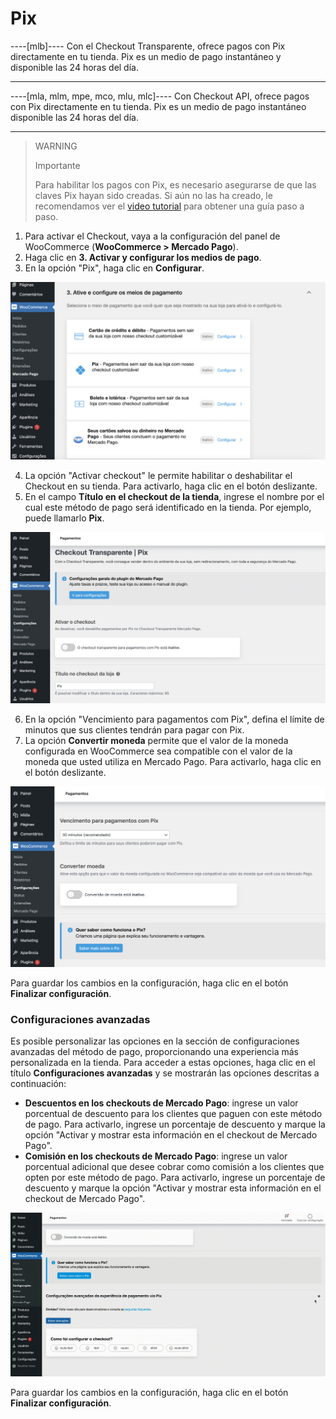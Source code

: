 # Pix

----[mlb]----
Con el Checkout Transparente, ofrece pagos con Pix directamente en tu tienda. Pix es un medio de pago instantáneo y disponible las 24 horas del día.

------------

----[mla, mlm, mpe, mco, mlu, mlc]----
Con Checkout API, ofrece pagos con Pix directamente en tu tienda. Pix es un medio de pago instantáneo disponible las 24 horas del día.

------------

> WARNING
>
> Importante
>
> Para habilitar los pagos con Pix, es necesario asegurarse de que las claves Pix hayan sido creadas. Si aún no las ha creado, le recomendamos ver el [video tutorial](https://www.youtube.com/watch?v=60tApKYVnkA) para obtener una guía paso a paso.

1. Para activar el Checkout, vaya a la configuración del panel de WooCommerce (**WooCommerce > Mercado Pago**).
2. Haga clic en **3. Activar y configurar los medios de pago**.
3. En la opción "Pix", haga clic en **Configurar**.

![Activar y configurar](/images/woocomerce/cho-pro-active-configure-pt.png)

4. La opción "Activar checkout" le permite habilitar o deshabilitar el Checkout en su tienda. Para activarlo, haga clic en el botón deslizante.
5. En el campo **Título en el checkout de la tienda**, ingrese el nombre por el cual este método de pago será identificado en la tienda. Por ejemplo, puede llamarlo **Pix**.

![Activar y título](/images/woocomerce/active-and-title-pix-pt-br.png)

6. En la opción "Vencimiento para pagamentos com Pix", defina el límite de minutos que sus clientes tendrán para pagar con Pix.
7. La opción **Convertir moneda** permite que el valor de la moneda configurada en WooCommerce sea compatible con el valor de la moneda que usted utiliza en Mercado Pago. Para activarlo, haga clic en el botón deslizante.

![Vencimiento y convertir](/images/woocomerce/deadline-and-convert-pix-pt-br.png)

Para guardar los cambios en la configuración, haga clic en el botón **Finalizar configuración**.

### Configuraciones avanzadas

Es posible personalizar las opciones en la sección de configuraciones avanzadas del método de pago, proporcionando una experiencia más personalizada en la tienda. Para acceder a estas opciones, haga clic en el título **Configuraciones avanzadas** y se mostrarán las opciones descritas a continuación:

- **Descuentos en los checkouts de Mercado Pago**: ingrese un valor porcentual de descuento para los clientes que paguen con este método de pago. Para activarlo, ingrese un porcentaje de descuento y marque la opción "Activar y mostrar esta información en el checkout de Mercado Pago".
- **Comisión en los checkouts de Mercado Pago**: ingrese un valor porcentual adicional que desee cobrar como comisión a los clientes que opten por este método de pago. Para activarlo, ingrese un porcentaje de descuento y marque la opción "Activar y mostrar esta información en el checkout de Mercado Pago".

![Configuraciones avanzadas](/images/woocomerce/advanced-settings-pix-pt-br.gif)

Para guardar los cambios en la configuración, haga clic en el botón **Finalizar configuración**.